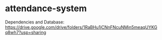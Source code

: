 # attendance-system

Dependencies and Database: https://drive.google.com/drive/folders/1RaBHu1jCNnFNcuNMin5meaqUYKGq8wh7?usp=sharing
